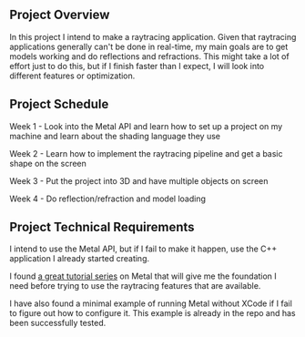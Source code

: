 ## **Project Overview**

In this project I intend to make a raytracing application. Given that raytracing applications generally can't be done in real-time, my main goals are to get models working and do reflections and refractions. This might take a lot of effort just to do this, but if I finish faster than I expect, I will look into different features or optimization.

## **Project Schedule**

Week 1 - Look into the Metal API and learn how to set up a project on my machine and learn about the shading language they use

Week 2 - Learn how to implement the raytracing pipeline and get a basic shape on the screen

Week 3 - Put the project into 3D and have multiple objects on screen

Week 4 - Do reflection/refraction and model loading

## **Project Technical Requirements**

I intend to use the Metal API, but if I fail to make it happen, use the C++ application I already started creating.

I found [a great tutorial series](https://medium.com/@samuliak) on Metal that will give me the foundation I need before trying to use the raytracing features that are available.

I have also found a minimal example of running Metal without XCode if I fail to figure out how to configure it. This example is already in the repo and has been successfully tested.